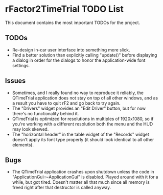 # rFactor2TimeTrial TODO List

This document contains the most important TODOs for the project.

## TODOs

- Re-design in-car user interface into something more slick.
- Find a better solution than explicitly calling "update()" before displaying a dialog in order for the dialogs to honor the application-wide font settings.

## Issues

- Sometimes, and I really found no way to reproduce it reliably, the QTimeTrial application does not stay on top of all other windows, and as a result you have to quit rF2 and go back to try again.
- The "Drivers" widget provides an "Edit Driver" button, but for now there's no functionality behind it.
- QTimeTrial is optimized for resolutions in multiples of 1920x1080, so if you're working with a different resolution both the menu and the HUD may look skewed.
- The "horizontal header" in the table widget of the "Records" widget doesn't apply its font type properly (it should look identical to all other elements).

## Bugs

- The QTimeTrial application crashes upon shutdown unless the code in "ApplicationGui::~ApplicationGui" is disabled. Played around with it for a while, but got tired. Doesn't matter all that much since all memory is freed right after that destructor is called anyway.

